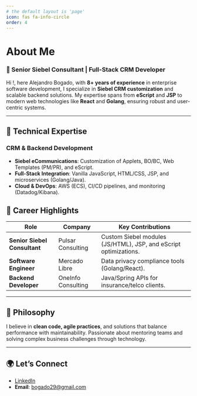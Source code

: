 ```yaml
---
# the default layout is 'page'
icon: fas fa-info-circle
order: 4
---
```


# About Me  

### 🚀 Senior Siebel Consultant | Full-Stack CRM Developer  

Hi !, here Alejandro Bogado, with **8+ years of experience** in enterprise software development, I specialize in **Siebel CRM customization** and scalable backend solutions. My expertise spans from **eScript** and **JSP** to modern web technologies like **React** and **Golang**, ensuring robust and user-centric systems.  

---

## 🔧 Technical Expertise  

### **CRM & Backend Development**  
- **Siebel eCommunications**: Customization of Applets, BO/BC, Web Templates (PM/PR), and eScript.  
- **Full-Stack Integration**: Vanilla JavaScript, HTML/CSS, JSP, and microservices (Golang/Java).  
- **Cloud & DevOps**: AWS (ECS), CI/CD pipelines, and monitoring (Datadog/Kibana).  




## 📌 Career Highlights  

| Role                  | Company           | Key Contributions                          |  
|-----------------------|-------------------|--------------------------------------------|  
| **Senior Siebel Consultant** | Pulsar Consulting | Custom Siebel modules (JS/HTML), JSP, and eScript optimizations. |  
| **Software Engineer** | Mercado Libre     | Data privacy compliance tools (Golang/React). |  
| **Backend Developer** | OneInfo Consulting| Java/Spring APIs for insurance/telco clients. |  

---

## 🎯 Philosophy  
I believe in **clean code, agile practices**, and solutions that balance performance with maintainability. Passionate about mentoring teams and solving complex business challenges through technology.  

---

## 🌍 Let’s Connect  
- [LinkedIn](https://www.linkedin.com/in/alejandro-bogado/)  
- **Email**: bogado29@gmail.com  
